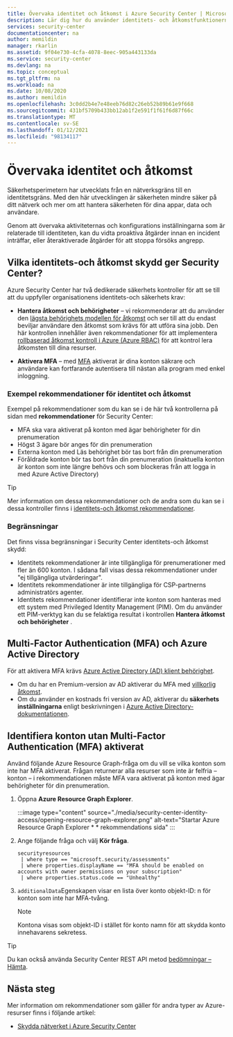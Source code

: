 ```yaml
---
title: Övervaka identitet och åtkomst i Azure Security Center | Microsoft Docs
description: Lär dig hur du använder identitets- och åtkomstfunktionerna i Azure Security Center för att övervaka användarnas åtkomstaktiviteter och identitetsrelaterade problem.
services: security-center
documentationcenter: na
author: memildin
manager: rkarlin
ms.assetid: 9f04e730-4cfa-4078-8eec-905a443133da
ms.service: security-center
ms.devlang: na
ms.topic: conceptual
ms.tgt_pltfrm: na
ms.workload: na
ms.date: 10/08/2020
ms.author: memildin
ms.openlocfilehash: 3c0dd2b4e7e48eeb76d82c26eb52b89b61e9f668
ms.sourcegitcommit: 431bf5709b433bb12ab1f2e591f1f61f6d87f66c
ms.translationtype: MT
ms.contentlocale: sv-SE
ms.lasthandoff: 01/12/2021
ms.locfileid: "98134117"
---
```

# <a name="monitor-identity-and-access"></a>Övervaka identitet och åtkomst

Säkerhetsperimetern har utvecklats från en nätverksgräns till en identitetsgräns. Med den här utvecklingen är säkerheten mindre säker på ditt nätverk och mer om att hantera säkerheten för dina appar, data och användare.

Genom att övervaka aktiviteternas och konfigurations inställningarna som är relaterade till identiteten, kan du vidta proaktiva åtgärder innan en incident inträffar, eller återaktiverade åtgärder för att stoppa försöks angrepp.

## <a name="what-identity-and-access-safeguards-does-security-center-provide"></a>Vilka identitets-och åtkomst skydd ger Security Center? 

Azure Security Center har två dedikerade säkerhets kontroller för att se till att du uppfyller organisationens identitets-och säkerhets krav: 

 - **Hantera åtkomst och behörigheter** – vi rekommenderar att du använder den [lägsta behörighets modellen för åtkomst](/windows-server/identity/ad-ds/plan/security-best-practices/implementing-least-privilege-administrative-models) och ser till att du endast beviljar användare den åtkomst som krävs för att utföra sina jobb. Den här kontrollen innehåller även rekommendationer för att implementera [rollbaserad åtkomst kontroll i Azure (Azure RBAC)](../role-based-access-control/overview.md) för att kontrol lera åtkomsten till dina resurser.
 
 - **Aktivera MFA** – med [MFA](https://www.microsoft.com/security/business/identity/mfa) aktiverat är dina konton säkrare och användare kan fortfarande autentisera till nästan alla program med enkel inloggning.

### <a name="example-recommendations-for-identity-and-access"></a>Exempel rekommendationer för identitet och åtkomst

Exempel på rekommendationer som du kan se i de här två kontrollerna på sidan med **rekommendationer** för Security Center:

- MFA ska vara aktiverat på konton med ägar behörigheter för din prenumeration
- Högst 3 ägare bör anges för din prenumeration
- Externa konton med Läs behörighet bör tas bort från din prenumeration
- Föråldrade konton bör tas bort från din prenumeration (inaktuella konton är konton som inte längre behövs och som blockeras från att logga in med Azure Active Directory)

> [!TIP]
> Mer information om dessa rekommendationer och de andra som du kan se i dessa kontroller finns i [identitets-och åtkomst rekommendationer](recommendations-reference.md#recs-identityandaccess).

### <a name="limitations"></a>Begränsningar

Det finns vissa begränsningar i Security Center identitets-och åtkomst skydd:

- Identitets rekommendationer är inte tillgängliga för prenumerationer med fler än 600 konton. I sådana fall visas dessa rekommendationer under "ej tillgängliga utvärderingar".
- Identitets rekommendationer är inte tillgängliga för CSP-partnerns administratörs agenter.
- Identitets rekommendationer identifierar inte konton som hanteras med ett system med Privileged Identity Management (PIM). Om du använder ett PIM-verktyg kan du se felaktiga resultat i kontrollen **Hantera åtkomst och behörigheter** .

## <a name="multi-factor-authentication-mfa-and-azure-active-directory"></a>Multi-Factor Authentication (MFA) och Azure Active Directory 

För att aktivera MFA krävs [Azure Active Directory (AD) klient behörighet](../active-directory/roles/permissions-reference.md).

- Om du har en Premium-version av AD aktiverar du MFA med [villkorlig åtkomst](../active-directory/conditional-access/concept-conditional-access-policy-common.md).
- Om du använder en kostnads fri version av AD, aktiverar du **säkerhets inställningarna** enligt beskrivningen i [Azure Active Directory-dokumentationen](../active-directory/fundamentals/concept-fundamentals-security-defaults.md).

## <a name="identify-accounts-without-multi-factor-authentication-mfa-enabled"></a>Identifiera konton utan Multi-Factor Authentication (MFA) aktiverat

Använd följande Azure Resource Graph-fråga om du vill se vilka konton som inte har MFA aktiverat. Frågan returnerar alla resurser som inte är felfria – konton – i rekommendationen måste MFA vara aktiverat på konton med ägar behörigheter för din prenumeration. 

1. Öppna **Azure Resource Graph Explorer**.

    :::image type="content" source="./media/security-center-identity-access/opening-resource-graph-explorer.png" alt-text="Startar Azure Resource Graph Explorer * * rekommendations sida" :::

1. Ange följande fråga och välj **Kör fråga**.

    ```kusto
    securityresources
     | where type == "microsoft.security/assessments"
     | where properties.displayName == "MFA should be enabled on accounts with owner permissions on your subscription"
     | where properties.status.code == "Unhealthy"
    ```

1. `additionalData`Egenskapen visar en lista över konto objekt-ID: n för konton som inte har MFA-tvång. 

    > [!NOTE]
    > Kontona visas som objekt-ID i stället för konto namn för att skydda konto innehavarens sekretess.

> [!TIP]
> Du kan också använda Security Center REST API metod [bedömningar – Hämta](/rest/api/securitycenter/assessments/get).


## <a name="next-steps"></a>Nästa steg
Mer information om rekommendationer som gäller för andra typer av Azure-resurser finns i följande artikel:

- [Skydda nätverket i Azure Security Center](security-center-network-recommendations.md)